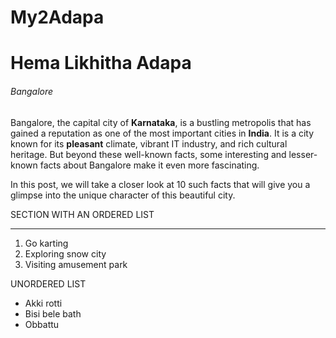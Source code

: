 # My2Adapa
# Hema Likhitha Adapa
###### Bangalore
Bangalore, the capital city of **Karnataka**, is a bustling metropolis that has gained a reputation as one of the most important cities in **India**. It is a city known for its **pleasant** climate, vibrant IT industry, and rich cultural heritage. But beyond these well-known facts, some interesting and lesser-known facts about Bangalore make it even more fascinating.

In this post, we will take a closer look at 10 such facts that will give you a glimpse into the unique character of this beautiful city.

SECTION WITH AN ORDERED LIST

***
1. Go karting<br>
3. Exploring snow city<br>
2. Visiting amusement park<br>

UNORDERED LIST

* Akki rotti<br>
* Bisi bele bath<br>
* Obbattu





